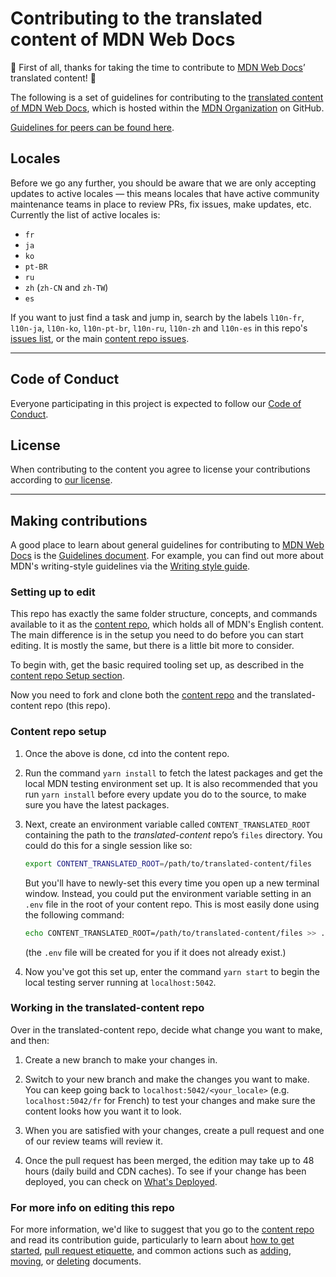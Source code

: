 # Contributing to the translated content of MDN Web Docs

:tada: First of all, thanks for taking the time to contribute to [MDN Web Docs](https://developer.mozilla.org)’ translated content! :tada:

The following is a set of guidelines for contributing to the [translated content of MDN Web Docs](https://github.com/mdn/translated-content), which is hosted within the [MDN Organization](https://github.com/mdn) on GitHub.

[Guidelines for peers can be found here](PEERS_GUIDELINES.md).

## Locales

Before we go any further, you should be aware that we are only accepting updates to active locales — this means locales that have active community maintenance teams in place to review PRs, fix issues, make updates, etc. Currently the list of active locales is:

- `fr`
- `ja`
- `ko`
- `pt-BR`
- `ru`
- `zh` (`zh-CN` and `zh-TW`)
- `es`

If you want to just find a task and jump in, search by the labels `l10n-fr`, `l10n-ja`, `l10n-ko`, `l10n-pt-br`, `l10n-ru`, `l10n-zh` and `l10n-es` in this repo's [issues list](https://github.com/mdn/translated-content/issues), or the main [content repo issues](https://github.com/mdn/content/issues).

---

## Code of Conduct

Everyone participating in this project is expected to follow our [Code of Conduct](CODE_OF_CONDUCT.md).

## License

When contributing to the content you agree to license your contributions according to [our license](LICENSE.md).

---

## Making contributions

A good place to learn about general guidelines for contributing to
[MDN Web Docs](https://developer.mozilla.org) is the [Guidelines document](https://developer.mozilla.org/en-US/docs/MDN/Guidelines). For example, you can find out more about MDN's writing-style guidelines via the [Writing style guide](https://developer.mozilla.org/en-US/docs/MDN/Guidelines/Writing_style_guide).

### Setting up to edit

This repo has exactly the same folder structure, concepts, and commands available to it as the [content repo](https://github.com/mdn/content), which holds all of MDN's English content. The main difference is in the setup you need to do before you can start editing. It is mostly the same, but there is a little bit more to consider.

To begin with, get the basic required tooling set up, as described in the [content repo Setup section](https://github.com/mdn/content#setup).

Now you need to fork and clone both the [content repo](https://github.com/mdn/content) and the translated-content repo (this repo).

### Content repo setup

1. Once the above is done, cd into the content repo.

2. Run the command `yarn install` to fetch the latest packages and get the local MDN testing environment set up. It is also recommended that you run `yarn install` before every update you do to the source, to make sure you have the latest packages.

3. Next, create an environment variable called `CONTENT_TRANSLATED_ROOT` containing the path to the *translated-content* repo’s `files` directory. You could do this for a single session like so:

   ```bash
   export CONTENT_TRANSLATED_ROOT=/path/to/translated-content/files
   ```

   But you'll have to newly-set this every time you open up a new terminal window. Instead, you could put the environment variable setting in an `.env` file in the root of your content repo. This is most easily done using the following command:

   ```bash
   echo CONTENT_TRANSLATED_ROOT=/path/to/translated-content/files >> .env
   ```

   (the `.env` file will be created for you if it does not already exist.)

4. Now you've got this set up, enter the command `yarn start` to begin the local testing server running at `localhost:5042`.

### Working in the translated-content repo

Over in the translated-content repo, decide what change you want to make, and then:

1. Create a new branch to make your changes in.

2. Switch to your new branch and make the changes you want to make. You can keep going back to `localhost:5042/<your_locale>` (e.g. `localhost:5042/fr` for French) to test your changes and make sure the content looks how you want it to look.

3. When you are satisfied with your changes, create a pull request and one of our review teams will review it.

4. Once the pull request has been merged, the edition may take up to 48 hours (daily build and CDN caches). To see if your change has been deployed, you can check on [What's Deployed](https://whatsdeployed.io/s/16d/mdn/translated-content).

### For more info on editing this repo

For more information, we'd like to suggest that you go to the [content repo](https://github.com/mdn/content)
and read its contribution guide, particularly to learn about [how to get started](https://github.com/mdn/content/blob/main/CONTRIBUTING.md#getting-started), [pull request etiquette](https://github.com/mdn/content/blob/main/CONTRIBUTING.md#pull-request-etiquette), and common actions such as [adding](https://github.com/mdn/content/blob/main/CONTRIBUTING.md#adding-a-new-document), [moving](https://github.com/mdn/content/blob/main/CONTRIBUTING.md#moving-documents), or [deleting](https://github.com/mdn/content/blob/main/CONTRIBUTING.md#deleting-a-document) documents.
